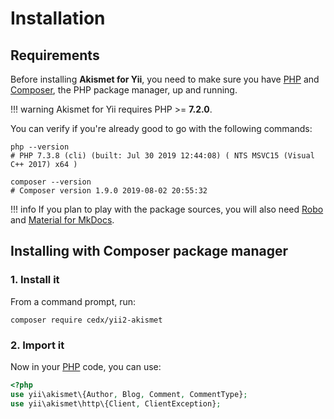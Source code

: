 # Installation

## Requirements
Before installing **Akismet for Yii**, you need to make sure you have [PHP](https://www.php.net)
and [Composer](https://getcomposer.org), the PHP package manager, up and running.

!!! warning
    Akismet for Yii requires PHP >= **7.2.0**.

You can verify if you're already good to go with the following commands:

```shell
php --version
# PHP 7.3.8 (cli) (built: Jul 30 2019 12:44:08) ( NTS MSVC15 (Visual C++ 2017) x64 )

composer --version
# Composer version 1.9.0 2019-08-02 20:55:32
```

!!! info
    If you plan to play with the package sources, you will also need
    [Robo](https://robo.li) and [Material for MkDocs](https://squidfunk.github.io/mkdocs-material).

## Installing with Composer package manager

### 1. Install it
From a command prompt, run:

```shell
composer require cedx/yii2-akismet
```

### 2. Import it
Now in your [PHP](https://www.php.net) code, you can use:

```php
<?php
use yii\akismet\{Author, Blog, Comment, CommentType};
use yii\akismet\http\{Client, ClientException};
```
